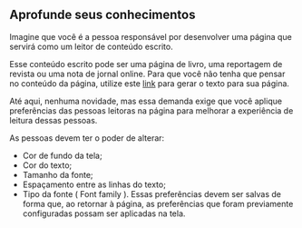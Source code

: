 ## Aprofunde seus conhecimentos
Imagine que você é a pessoa responsável por desenvolver uma página que servirá como um leitor de conteúdo escrito.

Esse conteúdo escrito pode ser uma página de livro, uma reportagem de revista ou uma nota de jornal online. Para que você não tenha que pensar no conteúdo da página, utilize este [link](https://www.lipsum.com/) para gerar o texto para sua página.

Até aqui, nenhuma novidade, mas essa demanda exige que você aplique preferências das pessoas leitoras na página para melhorar a experiência de leitura dessas pessoas.

As pessoas devem ter o poder de alterar:
  - Cor de fundo da tela;
  - Cor do texto;
  - Tamanho da fonte;
  - Espaçamento entre as linhas do texto;
  - Tipo da fonte ( Font family ).
Essas preferências devem ser salvas de forma que, ao retornar à página, as preferências que foram previamente configuradas possam ser aplicadas na tela.